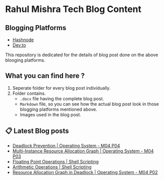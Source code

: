 # Rahul Mishra Tech Blog Content

## Blogging Platforms
- [Hashnode](https://programmingport.hashnode.dev/)
- [Dev.to](https://dev.to/rahulmishra05)

This repository is dedicated for the details of blog post done on the above blooging platforms.

## What you can find here ?
1. Seperate folder for every blog post individually.
2. Folder contains.
    - `.docx` file having the complete blog post.
    - `Markdown` file, so you can see how the actual blog post look in those blogging platforms mentioned above.
    - Images used in the blog post.

## 📋 Latest Blog posts
<!-- BLOG-POST-LIST:START -->
- [Deadlock Prevention | Operating System - M04 P04](https://dev.to/rahulmishra05/deadlock-prevention-operating-system-m04-p04-4khe)
- [Multi-Instance Resource Allocation Graph | Operating System - M04 P03](https://dev.to/rahulmishra05/multi-instance-resource-allocation-graph-operating-system-m04-p03-15nh)
- [Floating Point Operations | Shell Scripting](https://dev.to/rahulmishra05/floating-point-operations-shell-scripting-4hk0)
- [Arithmetic Operations | Shell Scripting](https://dev.to/rahulmishra05/arithmetic-operations-shell-scripting-340j)
- [Resource Allocation Graph in Deadlock | Operating System - M04 P02](https://dev.to/rahulmishra05/resource-allocation-graph-in-deadlock-operating-system-m04-p02-568p)
<!-- BLOG-POST-LIST:END -->

